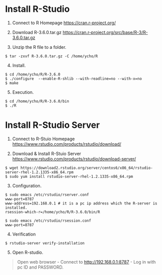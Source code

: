 # Install R-Studio

1. Connect to R Homepage
https://cran.r-project.org/

2. Download R-3.6.0.tar.gz
https://cran.r-project.org/src/base/R-3/R-3.6.0.tar.gz

3. Unzip the R file to a folder.
```
$ tar -zxvf R-3.6.0.tar.gz -C /home/ycho/R
```

4. Install.
```
$ cd /home/ycho/R/R-3.6.0
$ ./configure  --enable-R-shlib --with-readline=no --with-x=no
$ make
```

5. Execution.
```
$ cd /home/ycho/R/R-3.6.0/bin
$ ./R
```


# Install R-Studio Server

1. Connect to R-Stuio Homepage
https://www.rstudio.com/products/rstudio/download/

2. Download & Install R-Stuio Server
https://www.rstudio.com/products/rstudio/download-server/
```
$ wget https://download2.rstudio.org/server/centos6/x86_64/rstudio-server-rhel-1.2.1335-x86_64.rpm
$ sudo yum install rstudio-server-rhel-1.2.1335-x86_64.rpm
```

3. Configuration.
```
$ sudo emacs /etc/rstudio/rserver.conf
www-port=8787
www-address=192.168.0.1 # it is a pc ip address which the R-server is installed.
rsession-which-r=/home/ycho/R/R-3.6.0/bin/R

$ sudo emacs /etc/rstudio/rsession.conf
www-port=8787
```

4. Verification
```
$ rstudio-server verify-installation
```

5. Open R-studio.
> Open web browser - Connect to http://192.168.0.1:8787 - Log in with pc ID and PASSWORD.
